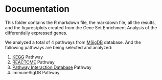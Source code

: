 # Documentation 

This folder contains the R markdown file, the markdown file, all the results, and the figures/plots created from the Gene Set Enrichment Analysis of the differentially expressed genes. 

We analyzed a total of 4 pathways from [MSigDB](http://www.gsea-msigdb.org/gsea/msigdb/human/collection_details.jsp#IMMUNESIGDB) database. And the following pathways are being selected and analyzed: 
1. [KEGG](http://www.pathway.jp) Pathway
2. [REACTOME](http://www.reactome.org) Pathway 
3. [Pathway Interaction Database](http://www.ndexbio.org) Pathway 
4. ImmuneSigDB Pathway 
